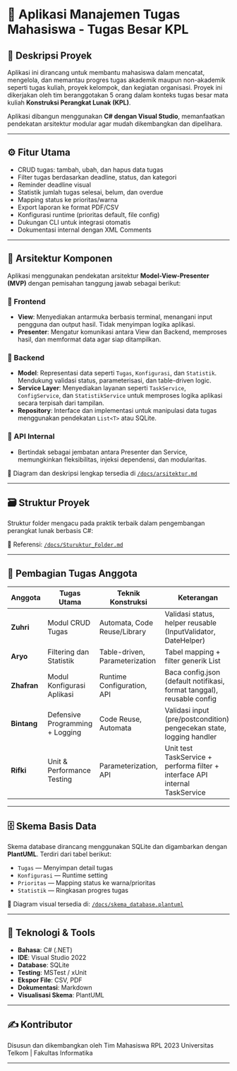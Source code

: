 ﻿# 📘 Aplikasi Manajemen Tugas Mahasiswa - Tugas Besar KPL

## 📌 Deskripsi Proyek
Aplikasi ini dirancang untuk membantu mahasiswa dalam mencatat, mengelola, dan memantau progres tugas akademik maupun non-akademik seperti tugas kuliah, proyek kelompok, dan kegiatan organisasi. Proyek ini dikerjakan oleh tim beranggotakan 5 orang dalam konteks tugas besar mata kuliah **Konstruksi Perangkat Lunak (KPL)**.

Aplikasi dibangun menggunakan **C# dengan Visual Studio**, memanfaatkan pendekatan arsitektur modular agar mudah dikembangkan dan dipelihara.

---

## ⚙️ Fitur Utama
- CRUD tugas: tambah, ubah, dan hapus data tugas
- Filter tugas berdasarkan deadline, status, dan kategori
- Reminder deadline visual
- Statistik jumlah tugas selesai, belum, dan overdue
- Mapping status ke prioritas/warna
- Export laporan ke format PDF/CSV
- Konfigurasi runtime (prioritas default, file config)
- Dukungan CLI untuk integrasi otomatis
- Dokumentasi internal dengan XML Comments

---

## 🧩 Arsitektur Komponen

Aplikasi menggunakan pendekatan arsitektur **Model-View-Presenter (MVP)** dengan pemisahan tanggung jawab sebagai berikut:

### 🔹 Frontend
- **View**: Menyediakan antarmuka berbasis terminal, menangani input pengguna dan output hasil. Tidak menyimpan logika aplikasi.
- **Presenter**: Mengatur komunikasi antara View dan Backend, memproses hasil, dan memformat data agar siap ditampilkan.

### 🔹 Backend
- **Model**: Representasi data seperti `Tugas`, `Konfigurasi`, dan `Statistik`. Mendukung validasi status, parameterisasi, dan table-driven logic.
- **Service Layer**: Menyediakan layanan seperti `TaskService`, `ConfigService`, dan `StatistikService` untuk memproses logika aplikasi secara terpisah dari tampilan.
- **Repository**: Interface dan implementasi untuk manipulasi data tugas menggunakan pendekatan `List<T>` atau SQLite.

### 🔹 API Internal
- Bertindak sebagai jembatan antara Presenter dan Service, memungkinkan fleksibilitas, injeksi dependensi, dan modularitas.

📄 Diagram dan deskripsi lengkap tersedia di [`/docs/arsitektur.md`](./docs/arsitektur.md)

---

## 🗃️ Struktur Proyek

Struktur folder mengacu pada praktik terbaik dalam pengembangan perangkat lunak berbasis C#:


📁 Referensi: [`/docs/Sturuktur_Folder.md`](./docs/Sturuktur_Folder.md)&#8203;

---

## 🧠 Pembagian Tugas Anggota

| Anggota | Tugas Utama                        | Teknik Konstruksi                      | Keterangan                                                                 |
|---------|------------------------------------|----------------------------------------|----------------------------------------------------------------------------|
| **Zuhri**       | Modul CRUD Tugas                   | Automata, Code Reuse/Library           | Validasi status, helper reusable (InputValidator, DateHelper)             |
| **Aryo**      | Filtering dan Statistik            | Table-driven, Parameterization         | Tabel mapping + filter generik List<T>                                    |
| **Zhafran**       | Modul Konfigurasi Aplikasi         | Runtime Configuration, API     | Baca config.json (default notifikasi, format tanggal), reusable config    |
| **Bintang**      | Defensive Programming + Logging    | Code Reuse, Automata     | Validasi input (pre/postcondition), pengecekan state, logging handler     |
| **Rifki**    | Unit & Performance Testing         | Parameterization, API                  | Unit test TaskService + performa filter + interface API internal TaskService |

---

## 🗄️ Skema Basis Data

Skema database dirancang menggunakan SQLite dan digambarkan dengan **PlantUML**. Terdiri dari tabel berikut:

- `Tugas` — Menyimpan detail tugas
- `Konfigurasi` — Runtime setting
- `Prioritas` — Mapping status ke warna/prioritas
- `Statistik` — Ringkasan progres tugas

📄 Diagram visual tersedia di: [`/docs/skema_database.plantuml`](./docs/skema_database.plantuml)

---

## 🧪 Teknologi & Tools

- **Bahasa**: C# (.NET)
- **IDE**: Visual Studio 2022
- **Database**: SQLite
- **Testing**: MSTest / xUnit
- **Ekspor File**: CSV, PDF
- **Dokumentasi**: Markdown
- **Visualisasi Skema**: PlantUML

---

## ✍️ Kontributor

Disusun dan dikembangkan oleh Tim Mahasiswa RPL 2023
Universitas Telkom | Fakultas Informatika 

---
